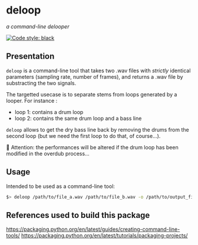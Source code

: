 # deloop
_a command-line delooper_


[![Code style: black](https://img.shields.io/badge/code%20style-black-000000.svg)](https://github.com/psf/black)

## Presentation

`deloop` is a command-line tool that takes two .wav files with _strictly_ identical parameters (sampling rate, number of frames), and returns a .wav file by substracting the two signals.

The targetted usecase is to separate stems from loops generated by a looper. For instance :

* loop 1: contains a drum loop
* loop 2: contains the same drum loop and a bass line

`deloop` allows to get the dry bass line back by removing the drums from the second loop (but we need the first loop to do that, of course...).

🚨 Attention: the performances will be altered if the drum loop has been modified in the overdub process...

## Usage

Intended to be used as a command-line tool:

```bash
$> deloop /path/to/file_a.wav /path/to/file_b.wav -o /path/to/output_file.wav
```

## References used to build this package

https://packaging.python.org/en/latest/guides/creating-command-line-tools/
https://packaging.python.org/en/latest/tutorials/packaging-projects/
